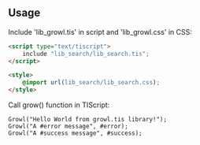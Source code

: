 

## Usage

Include 'lib_growl.tis' in script and 'lib_growl.css' in CSS:

```HTML
<script type="text/tiscript">
	include "lib_search/lib_search.tis";
</script>

<style>
	@import url(lib_search/lib_search.css);
</style>
```

Call grow() function in TIScript:

```JS
Growl("Hello World from growl.tis library!");
Growl("A #error message", #error);
Growl("A #success message", #success);
```